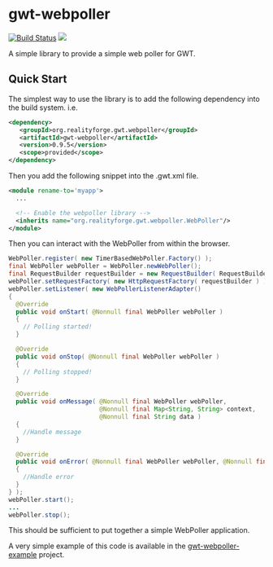 # gwt-webpoller

[![Build Status](https://secure.travis-ci.org/realityforge/gwt-webpoller.png?branch=master)](http://travis-ci.org/realityforge/gwt-webpoller)
[<img src="https://img.shields.io/maven-central/v/org.realityforge.gwt.webpoller/gwt-webpoller.svg?label=latest%20release"/>](http://search.maven.org/#search%7Cga%7C1%7Cg%3A%22org.realityforge.gwt.webpoller%22%20a%3A%22gwt-webpoller%22)

A simple library to provide a simple web poller for GWT.

## Quick Start

The simplest way to use the library is to add the following dependency
into the build system. i.e.

```xml
<dependency>
   <groupId>org.realityforge.gwt.webpoller</groupId>
   <artifactId>gwt-webpoller</artifactId>
   <version>0.9.5</version>
   <scope>provided</scope>
</dependency>
```

Then you add the following snippet into the .gwt.xml file.

```xml
<module rename-to='myapp'>
  ...

  <!-- Enable the webpoller library -->
  <inherits name="org.realityforge.gwt.webpoller.WebPoller"/>
</module>
```

Then you can interact with the WebPoller from within the browser.

```java
WebPoller.register( new TimerBasedWebPoller.Factory() );
final WebPoller webPoller = WebPoller.newWebPoller();
final RequestBuilder requestBuilder = new RequestBuilder( RequestBuilder.GET, "http://example.com/someUrl" );
webPoller.setRequestFactory( new HttpRequestFactory( requestBuilder ) );
webPoller.setListener( new WebPollerListenerAdapter()
{
  @Override
  public void onStart( @Nonnull final WebPoller webPoller )
  {
    // Polling started!
  }

  @Override
  public void onStop( @Nonnull final WebPoller webPoller )
  {
    // Polling stopped!
  }

  @Override
  public void onMessage( @Nonnull final WebPoller webPoller,
                         @Nonnull final Map<String, String> context,
                         @Nonnull final String data )
  {
    //Handle message
  }

  @Override
  public void onError( @Nonnull final WebPoller webPoller, @Nonnull final Throwable exception )
  {
    //Handle error
  }
} );
webPoller.start();
...
webPoller.stop();
```

This should be sufficient to put together a simple WebPoller application.

A very simple example of this code is available in the
[gwt-webpoller-example](https://github.com/realityforge/gwt-webpoller-example)
project.
